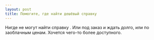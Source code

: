 ```yaml
---
layout: post 
title: Помогите, где найти дешёвый справку 
--- 
```

Нигде не могут найти справку . Или под заказ и ждать долго, или по заоблачным ценам. Хочется чего-то более доступного.